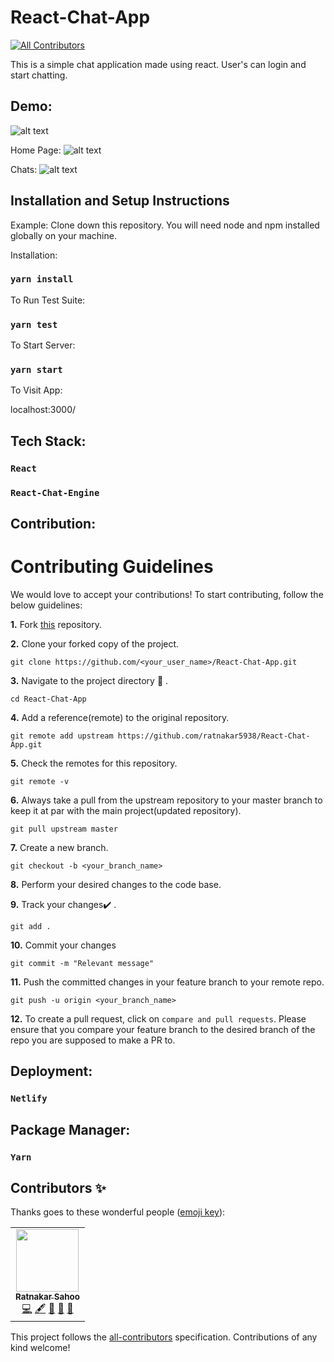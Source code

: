# React-Chat-App
<!-- ALL-CONTRIBUTORS-BADGE:START - Do not remove or modify this section -->
[![All Contributors](https://img.shields.io/badge/all_contributors-1-orange.svg?style=flat-square)](#contributors-)
<!-- ALL-CONTRIBUTORS-BADGE:END -->

This is a simple chat application made using react. User's can login and start chatting.

## Demo:

![alt text](https://raw.githubusercontent.com/ratnakar5938/React-Chat-App/master/demo.gif)

Home Page:
![alt text](https://res.cloudinary.com/ratnakar5938/image/upload/v1635533156/React-chat%20app/Screenshot_147_cud1fx.png)

Chats:
![alt text](https://res.cloudinary.com/ratnakar5938/image/upload/v1635533153/React-chat%20app/Screenshot_148_zrliyn.png)

## Installation and Setup Instructions
Example:
Clone down this repository. You will need node and npm installed globally on your machine.

Installation:

### `yarn install`

To Run Test Suite:

### `yarn test`

To Start Server:

### `yarn start`

To Visit App:

localhost:3000/

## Tech Stack: 

### `React`

### `React-Chat-Engine`


## Contribution:

# Contributing Guidelines

We would love to accept your contributions! To start contributing, follow the below guidelines:

**1.** Fork [this](https://github.com/ratnakar5938/React-Chat-App) repository.

**2.** Clone your forked copy of the project.

```
git clone https://github.com/<your_user_name>/React-Chat-App.git

```



**3.** Navigate to the project directory :file_folder: .

```
cd React-Chat-App
```

**4.** Add a reference(remote) to the original repository.
```
git remote add upstream https://github.com/ratnakar5938/React-Chat-App.git
```

**5.** Check the remotes for this repository.

```
git remote -v
```

**6.** Always take a pull from the upstream repository to your master branch to keep it at par with the main project(updated repository).

```
git pull upstream master
```

**7.** Create a new branch.

```
git checkout -b <your_branch_name>
```

**8.** Perform your desired changes to the code base.



**9.** Track your changes:heavy_check_mark: .

```
git add .
```

**10.** Commit your changes
```
git commit -m "Relevant message"
```

**11.** Push the committed changes in your feature branch to your remote repo.

```
git push -u origin <your_branch_name>
```

**12.** To create a pull request, click on `compare and pull requests`. Please ensure that you compare your feature branch to the desired branch of the repo you are supposed to make a PR to.


## Deployment:

### `Netlify`

## Package Manager:

### `Yarn`



## Contributors ✨

Thanks goes to these wonderful people ([emoji key](https://allcontributors.org/docs/en/emoji-key)):

<!-- ALL-CONTRIBUTORS-LIST:START - Do not remove or modify this section -->
<!-- prettier-ignore-start -->
<!-- markdownlint-disable -->
<table>
  <tr>
    <td align="center"><a href="https://www.linkedin.com/in/ratnakar-sahoo-a78401135"><img src="https://avatars.githubusercontent.com/u/80893583?v=4?s=100" width="100px;" alt=""/><br /><sub><b>Ratnakar Sahoo</b></sub></a><br /><a href="https://github.com/ratnakar5938/React-Chat-App/commits?author=ratnakar5938" title="Code">💻</a> <a href="#content-ratnakar5938" title="Content">🖋</a> <a href="#design-ratnakar5938" title="Design">🎨</a> <a href="#maintenance-ratnakar5938" title="Maintenance">🚧</a> <a href="https://github.com/ratnakar5938/React-Chat-App/pulls?q=is%3Apr+reviewed-by%3Aratnakar5938" title="Reviewed Pull Requests">👀</a></td>
  </tr>
</table>

<!-- markdownlint-restore -->
<!-- prettier-ignore-end -->

<!-- ALL-CONTRIBUTORS-LIST:END -->

This project follows the [all-contributors](https://github.com/all-contributors/all-contributors) specification. Contributions of any kind welcome!